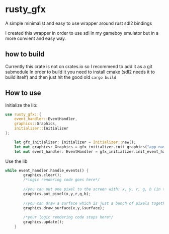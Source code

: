 # rusty_gfx
A simple minimalist and easy to use wrapper around rust sdl2 bindings

I created this wrapper in order to use sdl in my gameboy emulator but in a more convient and easy way.

## how to build 

Currently this crate is not on crates.io so I recommend to add it as a git submodule
In order to build it you need to install cmake (sdl2 needs it to build itself) and then just hit the good old ```cargo build```

## How to use
Initialize the lib:
```rust
use rusty_gfx::{
    event_handler::EventHandler,
    graphics::Graphics,
    initializer::Initializer
};

    let gfx_initializer: Initializer = Initializer::new();
    let mut graphics: Graphics = gfx_initializer.init_graphics("app_name", 800, 600);
    let mut event_handler: EventHandler = gfx_initializer.init_event_handler();
```

Use the lib 
```rust
while event_handler.handle_events() {
        graphics.clear();
        /*logic rendering code goes here*/
        
        //you can put one pixel to the screen with: x, y, r, g, b (in the future there will be also and alpha option)
        graphics.put_pixel(x,y,r,g,b);
        
        //you can draw a surface which is just a bunch of pixels together with: x, y, &Surface
        graphics.draw_surface(x,y,&surface);
        
        /*your logic rendering code stops here*/
        graphics.update();
    }
```
